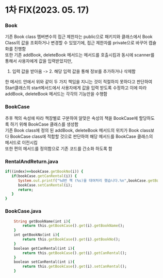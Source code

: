 # 1차 FIX(2023. 05. 17)
### Book
기존 Book class 멤버변수의 접근 제한자는 public으로 패키지와 클래스에서 Book Class의 값을 조회하거나 변경할 수 있었기에, 접근 제한자를 private으로 바꾸어 캡슐화를 진행함      
또한 기존 addBook, deleteBook 메서드는 메서드를 호출시킴과 동시에 scanner를 통해서 사용자에게 값을 입력받았지만,   
   
 1. 입력 값을 받아옴 -> 2. 해당 입력 값을 통해 정보를 추가하거나 삭제함   
   
한 메서드 안에서 위와 같이 두 가지 책임을 지니는 것이 적절하지 못하다고 판단하여 Start클래스의 start메서드에서 사용자에게 값을 입력 받도록 수정하고 이에 따라 addBook, deleteBook 메서드는 각각의 기능만을 수행함

### BookCase
추후 책의 속성에 따라 책장별로 구분하여 알맞은 속성의 책을 BookCase에 할당하도록 하기 위해 BookCase 클래스를 생성함   
기존 Book class에 정의 된 addBook, deleteBook 메서드의 위치가 Book class보다 BookCase class에 적합할 것으로 판단하여 해당 메서드를 BookCase 클래스의 메서드로 이전시킴   
또한 편의 메서드를 정의함으로 기존 코드를 간소화 하도록 함   

### RentalAndReturn.java
```ruby
if((index)==bookCase.getBookNo(i)) {
   if(bookCase.getCanRental(i)) {
      System.out.printf("%d번 책 (%s)을 대여처리 했습니다.%n",bookCase.getBookNo(i),bookCase.getBookName(i));
      bookCase.setCanRental(i);
      return;
   }
}
```
### BookCase.java
```ruby
    String getBookName(int i){
        return this.getBookCase().get(i).getBookName();
    }
    int getBookNo(int i){
        return this.getBookCase().get(i).getBookNo();
    }
    boolean getCanRental(int i){
        return this.getBookCase().get(i).getCanRental();
    }
    boolean setCanRental(int i){
        return this.getBookCase().get(i).setCanRental();
    }
```
